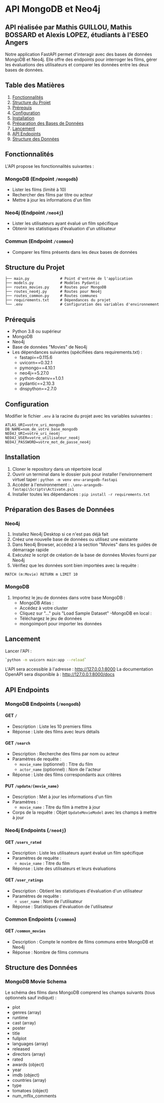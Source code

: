 # API MongoDB et Neo4j

## API réalisée par Mathis GUILLOU, Mathis BOSSARD et Alexis LOPEZ, étudiants à l'ESEO Angers 

Notre application FastAPI permet d'interagir avec des bases de données MongoDB et Neo4j. Elle offre des endpoints pour interroger les films, gérer les évaluations des utilisateurs et comparer les données entre les deux bases de données.

## Table des Matières

1. [Fonctionnalités](#fonctionnalités)
2. [Structure du Projet](#structure-du-projet)
3. [Prérequis](#prérequis)
4. [Configuration](#configuration)
5. [Installation](#installation)
6. [Préparation des Bases de Données](#préparation-des-bases-de-données)
7. [Lancement](#lancement)
8. [API Endpoints](#api-endpoints)
9. [Structure des Données](#structure-des-données)


## Fonctionnalités

L'API propose les fonctionnalités suivantes :

### MongoDB (Endpoint `/mongodb`)
- Lister les films (limité à 10)
- Rechercher des films par titre ou acteur
- Mettre à jour les informations d'un film

### Neo4j (Endpoint `/neo4j`)
- Lister les utilisateurs ayant évalué un film spécifique
- Obtenir les statistiques d'évaluation d'un utilisateur

### Commun (Endpoint `/common`)
- Comparer les films présents dans les deux bases de données

## Structure du Projet

```
├── main.py              # Point d'entrée de l'application
├── models.py            # Modèles Pydantic
├── routes_movies.py     # Routes pour MongoDB
├── routes_neo4j.py      # Routes pour Neo4j
├── routes_common.py     # Routes communes
├── requirements.txt     # Dépendances du projet
└── .env                 # Configuration des variables d'environnement
```

## Prérequis

- Python 3.8 ou supérieur
- MongoDB
- Neo4j
- Base de données "Movies" de Neo4j
- Les dépendances suivantes (spécifiées dans requirements.txt) :
  - fastapi==0.115.6
  - uvicorn==0.32.1
  - pymongo==4.10.1
  - neo4j==5.27.0
  - python-dotenv==1.0.1
  - pydantic==2.10.3
  - dnspython==2.7.0

## Configuration

Modifier le fichier `.env` à la racine du projet avec les variables suivantes :

```
ATLAS_URI=votre_uri_mongodb
DB_NAME=nom_de_votre_base_mongodb
NEO4J_URI=votre_uri_neo4j
NEO4J_USER=votre_utilisateur_neo4j
NEO4J_PASSWORD=votre_mot_de_passe_neo4j
```

## Installation

1) Cloner le repository dans un répertoire local
2) Ouvrir un terminal dans le dossier puis pour installer l'environnement virtuel taper :
   ` python -m venv env-arangodb-fastapi `
3) Accéder à l'environnement : `.\env-arangodb-fastapi\Scripts\Activate.ps1`
4) Installer toutes les dépendances : `pip install -r requirements.txt`


## Préparation des Bases de Données

### Neo4j
1. Installez Neo4j Desktop si ce n'est pas déjà fait
2. Créez une nouvelle base de données ou utilisez une existante
3. Dans Neo4j Browser, accédez à la section "Movies" dans les guides de démarrage rapide
4. Exécutez le script de création de la base de données Movies fourni par Neo4j
5. Vérifiez que les données sont bien importées avec la requête :
```cypher
MATCH (m:Movie) RETURN m LIMIT 10
```

### MongoDB
1. Importez le jeu de données dans votre base MongoDB :
   -  MongoDB Atlas :
     - Accédez à votre cluster
     - Cliquez sur "..." puis "Load Sample Dataset"
   -MongoDB en local :
     - Téléchargez le jeu de données 
     -  mongoimport pour importer les données

## Lancement

Lancer l'API : 
```bash
`python -m uvicorn main:app --reload`
```

L'API sera accessible à l'adresse : http://127.0.0.1:8000
La documentation OpenAPI sera disponible à : http://127.0.0.1:8000/docs

## API Endpoints

### MongoDB Endpoints (`/mongodb`)

#### GET `/`
- Description : Liste les 10 premiers films
- Réponse : Liste des films avec leurs détails

#### GET `/search`
- Description : Recherche des films par nom ou acteur
- Paramètres de requête : 
  - `movie_name` (optionnel) : Titre du film
  - `actor_name` (optionnel) : Nom de l'acteur
- Réponse : Liste des films correspondants aux critères

#### PUT `/update/{movie_name}`
- Description : Met à jour les informations d'un film
- Paramètres : 
  - `movie_name` : Titre du film à mettre à jour
- Corps de la requête : Objet `UpdateMovieModel` avec les champs à mettre à jour

### Neo4j Endpoints (`/neo4j`)

#### GET `/users_rated`
- Description : Liste les utilisateurs ayant évalué un film spécifique
- Paramètres de requête :
  - `movie_name` : Titre du film
- Réponse : Liste des utilisateurs et leurs évaluations

#### GET `/user_ratings`
- Description : Obtient les statistiques d'évaluation d'un utilisateur
- Paramètres de requête :
  - `user_name` : Nom de l'utilisateur
- Réponse : Statistiques d'évaluation de l'utilisateur

### Common Endpoints (`/common`)

#### GET `/common_movies`
- Description : Compte le nombre de films communs entre MongoDB et Neo4j
- Réponse : Nombre de films communs

## Structure des Données

### MongoDB Movie Schema
Le schéma des films dans MongoDB comprend les champs suivants (tous optionnels sauf indiqué) :
- plot
- genres (array)
- runtime
- cast (array)
- poster
- title
- fullplot
- languages (array)
- released
- directors (array)
- rated
- awards (object)
- year
- imdb (object)
- countries (array)
- type
- tomatoes (object)
- num_mflix_comments
